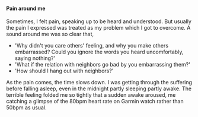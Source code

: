 #### Pain around me

Sometimes, I felt pain, speaking up to be heard and understood. But usually the pain I expressed was treated as my problem which I got to overcome. A sound around me was so clear that,
- 'Why didn't you care others' feeling, and why you make others embarrassed? Could you ignore the words you heard uncomfortably, saying nothing?'
- 'What if the relation with neighbors go bad by you embarrassing them?'
- 'How should I hang out with neighbors?'

As the pain comes, the time slows down. I was getting through the suffering before falling asleep, even in the midnight partly sleeping partly awake. The terrible feeling folded me so tightly that a sudden awake aroused, me catching a glimpse of the 80bpm heart rate on Garmin watch rather than 50bpm as usual.